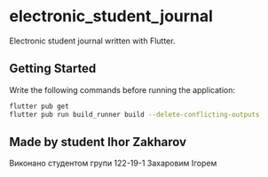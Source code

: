 # electronic_student_journal

Electronic student journal written with Flutter.

## Getting Started

Write the following commands before running the application:

```sh
flutter pub get
flutter pub run build_runner build --delete-conflicting-outputs
```

## Made by student Ihor Zakharov
Виконано студентом групи 122-19-1 Захаровим Ігорем
